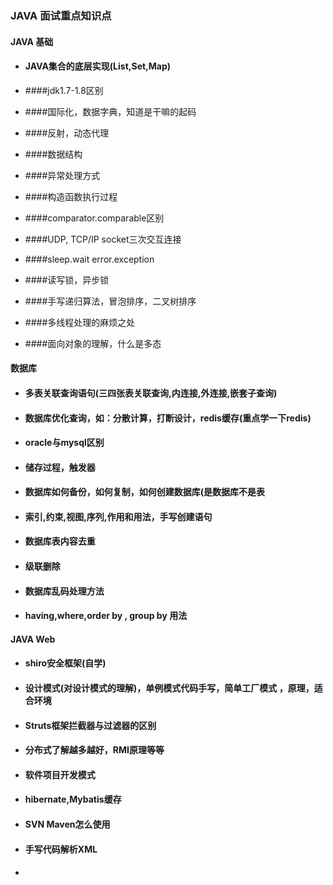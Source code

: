 ###  JAVA 面试重点知识点

####  JAVA 基础

- #### JAVA集合的底层实现(List,Set,Map)

- ####jdk1.7-1.8区别

- ####国际化，数据字典，知道是干嘛的起码

- ####反射，动态代理

- ####数据结构

- ####异常处理方式

- ####构造函数执行过程

- ####comparator.comparable区别

- ####UDP, TCP/IP socket三次交互连接

- ####sleep.wait error.exception

- ####读写锁，异步锁

- ####手写递归算法，冒泡排序，二叉树排序

- ####多线程处理的麻烦之处

- ####面向对象的理解，什么是多态




#### 数据库

- #### 多表关联查询语句(三四张表关联查询,内连接,外连接,嵌套子查询)

- #### 数据库优化查询，如：分散计算，打断设计，redis缓存(重点学一下redis)

- #### oracle与mysql区别

- #### 储存过程，触发器

- #### 数据库如何备份，如何复制，如何创建数据库(是数据库不是表

- #### 索引,约束,视图,序列,作用和用法，手写创建语句

- #### 数据库表内容去重

- #### 级联删除

- #### 数据库乱码处理方法

- #### having,where,order by , group by 用法



#### JAVA Web

- ####  shiro安全框架(自学)

- #### 设计模式(对设计模式的理解)，单例模式代码手写，简单工厂模式 ，原理，适合环境

- #### Struts框架拦截器与过滤器的区别

- #### 分布式了解越多越好，RMI原理等等

- #### 软件项目开发模式

- #### hibernate,Mybatis缓存

- #### SVN Maven怎么使用

- #### 手写代码解析XML

- #### 